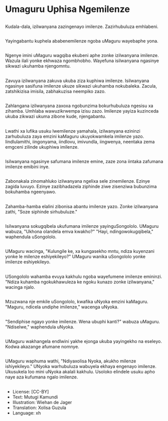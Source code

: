 # Umaguru Uphisa Ngemilenze

##
Kudala-dala, izilwanyana zazingenayo imilenze. Zazirhubuluza emhlabeni.

##
Yayingabantu kuphela ababenemilenze ngoba uMaguru wayebaphe yona.

##
Ngenye imini uMaguru wagqiba ekubeni aphe zonke izilwanyana imilenze. Wazula ilali yonke ekhwaza ngombhobho. Wayefuna isilwanyana ngasinye sikwazi ukuhamba njengomntu.

##
Zavuya izilwanyana zakuva ukuba ziza kuphiwa imilenze. Isilwanyana ngasinye sasifuna imilenze ukuze sikwazi ukuhamba nokubaleka. Zacula, zatshikizisa imisila, zabhakuzisa neempiko zazo.

##
Zahlangana izilwanyana zaxoxa ngobunzima bokurhubuluza ngesisu xa zihamba. Umhlaba wawuzikrwempa izisu zazo. Imilenze yayiza kuzinceda ukuba zikwazi ukuma zibone kude, njengabantu.

##
Lwathi xa lufika usuku lwemilenze yamahala, izilwanyana ezininzi zarhubuluza zaya emzini kaMaguru ukuyokwamkela imilenze yazo. Iindlulamithi, iingonyama, iindlovu, imivundla, iingwenya, neentaka zema emgceni zilinde ukuphiwa imilenze.

##
Isilwanyana ngasinye safumana imilenze emine, zaze zona iintaka zafumana imilenze emibini inye.

##
Zabonakala zinomahluko izilwanyana ngelixa sele zinemilenze. Ezinye zagida luvuyo. Ezinye zazibhadazela ziphinde ziwe zisenziwa bubunzima bokuhamba ngeenyawo.

##
Zahamba-hamba elalini zibonisa abantu imilenze yazo. Zonke izilwanyana zathi, "Soze siphinde sirhubuluze."

##
Isilwanyana sokugqibela ukufumana imilenze yayinguSongololo. UMaguru wabuza, "Ukhona olandela emva kwakho?" "Hayi, ndingowokugqibela," waphendula uSongololo.

##
UMaguru wacinga, "Kulungile ke, xa kungasekho mntu, ndiza kuyenzani yonke le milenze eshiyekileyo?" UMaguru wanika uSongololo yonke imilenze eshiyekileyo.

##
USongololo wahamba evuya kakhulu ngoba wayefumene imilenze emininzi. "Ndiza kuhamba ngokukhawuleza ke ngoku kunazo zonke izilwanyana," wacinga njalo.

##
Mzuzwana nje emkile uSongololo, kwafika uNyoka emzini kaMaguru. "Maguru, ndicela undiphe imilenze," wacenga uNyoka.

##
"Sendiphise ngayo yonke imilenze. Wena ubuphi kanti?" wabuza uMaguru. "Ndiselwe," waphendula uNyoka.

##
UMaguru wakhangela endlwini yakhe ejonga ukuba yayingekho na eseleyo. Kodwa akazange afumane nomnye.

##
UMaguru waphuma wathi, "Ndiyaxolisa Nyoka, akukho milenze ishiyekileyo." UNyoka warhubuluza wabuyela ekhaya engenayo imilenze. Ukusukela loo mini uNyoka akalali kakhulu. Usoloko elindele usuku apho naye aza kufumana ngalo imilenze.

##
* License: [CC-BY]
* Text: Mutugi Kamundi
* Illustration: Wiehan de Jager
* Translation: Xolisa Guzula
* Language: xh
